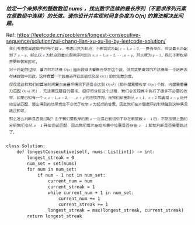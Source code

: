 ***给定一个未排序的整数数组 nums ，找出数字连续的最长序列（不要求序列元素在原数组中连续）的长度。请你设计并实现时间复杂度为 O(n) 的算法解决此问题。***

Ref: https://leetcode.cn/problems/longest-consecutive-sequence/solution/zui-chang-lian-xu-xu-lie-by-leetcode-solution/
![algo24](./images/algo24.jpg)

```
class Solution:
    def longestConsecutive(self, nums: List[int]) -> int:
        longest_streak = 0
        num_set = set(nums)
        for num in num_set:
            if num - 1 not in num_set:
                current_num = num
                current_streak = 1
                while current_num + 1 in num_set:
                    current_num += 1
                    current_streak += 1
                longest_streak = max(longest_streak, current_streak)
        return longest_streak
```